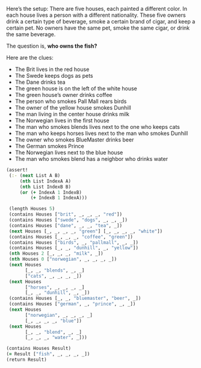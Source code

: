 Here’s the setup: There are five houses, each painted a different color. In each house lives a person with a different nationality. These five owners drink a certain type of beverage, smoke a certain brand of cigar, and keep a certain pet. No owners have the same pet, smoke the same cigar, or drink the same beverage.

The question is, **who owns the fish?**

Here are the clues:

- The Brit lives in the red house
- The Swede keeps dogs as pets
- The Dane drinks tea
- The green house is on the left of the white house
- The green house’s owner drinks coffee
- The person who smokes Pall Mall rears birds
- The owner of the yellow house smokes Dunhill
- The man living in the center house drinks milk
- The Norwegian lives in the first house
- The man who smokes blends lives next to the one who keeps cats
- The man who keeps horses lives next to the man who smokes Dunhill
- The owner who smokes BlueMaster drinks beer
- The German smokes Prince
- The Norwegian lives next to the blue house
- The man who smokes blend has a neighbor who drinks water

```clj
(assert!
 (:- (next List A B)
     (nth List IndexA A)
     (nth List IndexB B)
     (or (+ IndexA 1 IndexB)
         (+ IndexB 1 IndexA)))

 (length Houses 5)
 (contains Houses ["brit", _, _, _, "red"])
 (contains Houses ["swede", "dogs", _, _, _])
 (contains Houses ["dane", _, _, "tea", _])
 (next Houses [_, _, _, _, "green"] [_, _, _, _, "white"])
 (contains Houses [_, _, _, "coffee", "green"])
 (contains Houses ["birds", _, "pallmall", _, _])
 (contains Houses [_, _, "dunhill", _, "yellow"])
 (nth Houses 2 [_, _, _, "milk", _])
 (nth Houses 0 ["norwegian", _, _, _, _])
 (next Houses
       [_, _, "blends", _, _]
       ["cats", _, _, _, _])
 (next Houses
       ["horses", _, _, _, _]
       [_, _, "dunhill", _, _])
 (contains Houses [_, _, "bluemaster", "beer", _])
 (contains Houses ["german", _, "prince", _, _])
 (next Houses
       ["norwegian", _, _, _, _]
       [_, _, _, _, "blue"])
 (next Houses
       [_, _, "blend", _, _]
       [_, _, _, "water", _]))

(contains Houses Result)
(= Result ["fish", _, _, _, _])
(return Result)
```